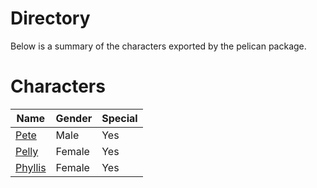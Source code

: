# Directory
Below is a summary of the characters exported by the pelican package.
# Characters
|Name|Gender|Special|
|---|---|---|
|[Pete](./character/pelican/pete.go)|Male|Yes|
|[Pelly](./character/pelican/pelly.go)|Female|Yes|
|[Phyllis](./character/pelican/phyllis.go)|Female|Yes|
